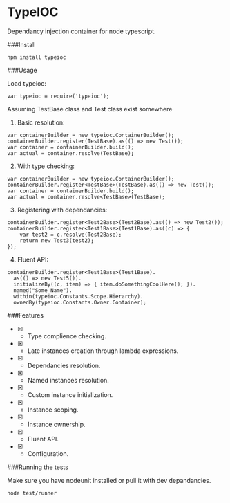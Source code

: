 TypeIOC
=======

Dependancy injection container for node typescript.

###Install

```
npm install typeioc
```

###Usage

Load typeioc:

```
var typeioc = require('typeioc');
```

Assuming TestBase class and Test class exist somewhere 

1.  Basic resolution:
```
var containerBuilder = new typeioc.ContainerBuilder();
containerBuilder.register(TestBase).as(() => new Test());
var container = containerBuilder.build();
var actual = container.resolve(TestBase);
```

2. With type checking:
```
var containerBuilder = new typeioc.ContainerBuilder();
containerBuilder.register<TestBase>(TestBase).as(() => new Test());
var container = containerBuilder.build();
var actual = container.resolve<TestBase>(TestBase);
```

3. Registering with dependancies:
```
containerBuilder.register<Test2Base>(Test2Base).as(() => new Test2());
containerBuilder.register<Test1Base>(Test1Base).as((c) => {
    var test2 = c.resolve(Test2Base);
    return new Test3(test2);
});
```

4. Fluent API:
```
containerBuilder.register<Test1Base>(Test1Base).
  as(() => new Test5()).
  initializeBy((c, item) => { item.doSomethingCoolHere(); }).
  named("Some Name").
  within(typeioc.Constants.Scope.Hierarchy).
  ownedBy(typeioc.Constants.Owner.Container);
```

###Features

- [x] - Type complience checking.
- [x] - Late instances creation through lambda expressions.
- [x] - Dependancies resolution.
- [x] - Named instances resolution.
- [x] - Custom instance initialization.
- [x] - Instance scoping.
- [x] - Instance ownership.
- [x] - Fluent API.
- [x] - Configuration.


###Running the tests

Make sure you have nodeunit installed or pull it with dev depandancies.

```
node test/runner
```
